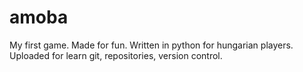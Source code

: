 # amoba
My first game.
Made for fun.
Written in python for hungarian players.
Uploaded for learn git, repositories, version control.
